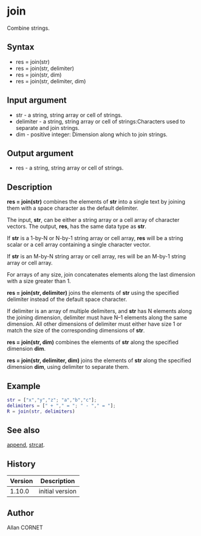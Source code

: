 # join

Combine strings.

## Syntax

- res = join(str)
- res = join(str, delimiter)
- res = join(str, dim)
- res = join(str, delimiter, dim)

## Input argument

- str - a string, string array or cell of strings.
- delimiter - a string, string array or cell of strings:Characters used to separate and join strings.
- dim - positive integer: Dimension along which to join strings.

## Output argument

- res - a string, string array or cell of strings.

## Description

  <p><b>res = join(str)</b> combines the elements of <b>str</b> into a single text by joining them with a space character as the default delimiter.</p>
  <p>The input, <b>str</b>, can be either a string array or a cell array of character vectors. The output, <b>res</b>, has the same data type as <b>str</b>.</p>
  <p>If <b>str</b> is a 1-by-N or N-by-1 string array or cell array, <b>res</b> will be a string scalar or a cell array containing a single character vector.</p>
  <p>If <b>str</b> is an M-by-N string array or cell array, res will be an M-by-1 string array or cell array.</p>
  <p>For arrays of any size, join concatenates elements along the last dimension with a size greater than 1.</p>
  <p><b>res = join(str, delimiter)</b> joins the elements of <b>str</b> using the specified delimiter instead of the default space character.</p>
  <p>If delimiter is an array of multiple delimiters, and <b>str</b> has N elements along the joining dimension, delimiter must have N–1 elements along the same dimension. All other dimensions of delimiter must either have size 1 or match the size of the corresponding dimensions of <b>str</b>.</p>
  <p><b>res = join(str, dim)</b> combines the elements of <b>str</b> along the specified dimension <b>dim</b>.</p>
  <p><b>res = join(str, delimiter, dim)</b> joins the elements of <b>str</b> along the specified dimension <b>dim</b>, using delimiter to separate them.</p>

## Example

```matlab
str = ["x","y","z"; "a","b","c"];
delimiters = [" + "," = "; " - "," = "];
R = join(str, delimiters)
```

## See also

[append](append.md), [strcat](strcat.md).

## History

| Version | Description     |
| ------- | --------------- |
| 1.10.0  | initial version |

## Author

Allan CORNET
